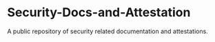 # Security-Docs-and-Attestation
A public repository of security related documentation and attestations.
